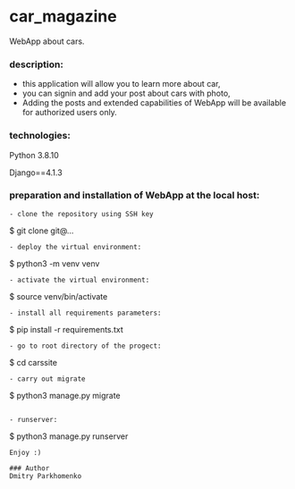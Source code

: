 # car_magazine
WebApp about cars.

### description: 
- this application will allow you to learn more about car,
- you can signin and add your post about cars with photo,
- Adding the posts and extended capabilities of WebApp will be available for authorized users only.
### technologies:

Python  3.8.10

Django==4.1.3

### preparation and installation of WebApp at the local host:
```
- clone the repository using SSH key

```
$ git clone git@...

```
- deploy the virtual environment:

```
$ python3 -m venv venv

```
- activate the virtual environment:

```
$ source venv/bin/activate

```
- install all requirements parameters:

```
$ pip install -r requirements.txt

```
- go to root directory of the progect: 

```
$ cd carssite 

```
- carry out migrate

```
$ python3 manage.py migrate

```

- runserver: 

```
$ python3 manage.py runserver

```
Enjoy :)

### Author
Dmitry Parkhomenko 